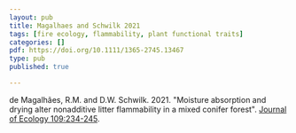 ```yaml
---
layout: pub
title: Magalhaes and Schwilk 2021
tags: [fire ecology, flammability, plant functional traits]
categories: []
pdf: https://doi.org/10.1111/1365-2745.13467
type: pub
published: true

---
```

de Magalhães, R.M. and D.W. Schwilk. 2021. "Moisture absorption and drying alter nonadditive litter flammability in a mixed conifer forest". [Journal of Ecology 109:234-245]( https://doi.org/10.1111/1365-2745.13467).
